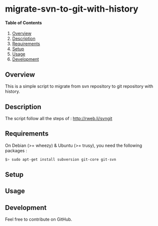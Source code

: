 # migrate-svn-to-git-with-history

#### Table of Contents

1. [Overview](#overview)
2. [Description](#description)
3. [Requirements](#requirements)
4. [Setup](#setup)
5. [Usage](#usage)
6. [Development](#development)

## Overview

This is a simple script to migrate from svn repository to git repository with history.

## Description

The script follow all the steps of : http://rweb.li/svngit

## Requirements

On Debian (>= wheezy) & Ubuntu (>= trusy), you need the following packages :

```bash
$> sudo apt-get install subversion git-core git-svn
```

## Setup

## Usage

## Development

Feel free to contribute on GitHub.
